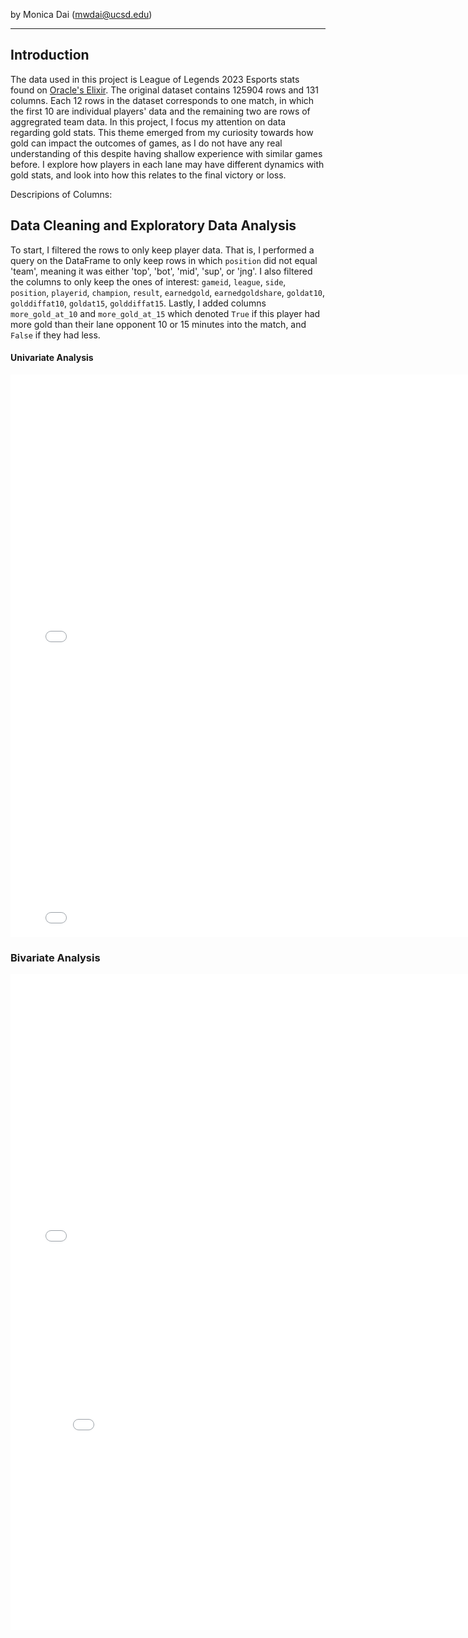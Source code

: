 by Monica Dai (mwdai@ucsd.edu)

---

## Introduction

The data used in this project is League of Legends 2023 Esports stats found on [Oracle's Elixir](https://oracleselixir.com/). The original dataset contains 125904 rows and 131 columns. Each 12 rows in the dataset corresponds to one match, in which the first 10 are individual players' data and the remaining two are rows of aggregrated team data. In this project, I focus my attention on data regarding gold stats. This theme emerged from my curiosity towards how gold can impact the outcomes of games, as I do not have any real understanding of this despite having shallow experience with similar games before. I explore how players in each lane may have different dynamics with gold stats, and look into how this relates to the final victory or loss.

Descripions of Columns:

## Data Cleaning and Exploratory Data Analysis

To start, I filtered the rows to only keep player data. That is, I performed a query on the DataFrame to only keep rows in which `position` did not equal 'team', meaning it was either 'top', 'bot', 'mid', 'sup', or 'jng'. I also filtered the columns to only keep the ones of interest: `gameid`, `league`, `side`, `position`, `playerid`, `champion`, `result`, `earnedgold`, `earnedgoldshare`, `goldat10`, `golddiffat10`, `goldat15`, `golddiffat15`. Lastly, I added columns `more_gold_at_10` and `more_gold_at_15` which denoted `True` if this player had more gold than their lane opponent 10 or 15 minutes into the match, and `False` if they had less.

#### Univariate Analysis

<iframe
  src="assets/uni-1.html"
  width="800"
  height="450"
  frameborder="0"
></iframe>
<iframe
  src="assets/uni-2.html"
  width="800"
  height="450"
  frameborder="0"
></iframe>

### Bivariate Analysis

<iframe
  src="assets/bivar-1.html"
  width="800"
  height="450"
  frameborder="0"
></iframe>
<iframe
  src="assets/bivar-2.html"
  width="800"
  height="600"
  frameborder="0"
></iframe>